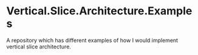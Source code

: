 # Vertical.Slice.Architecture.Examples
A repository which has different examples of how I would implement vertical slice architecture.
